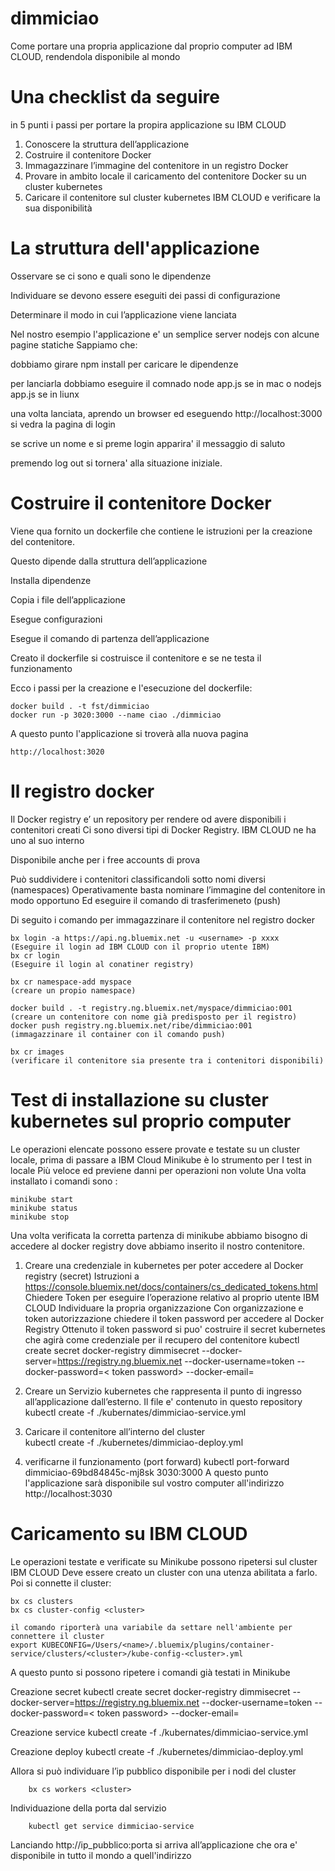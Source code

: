 # dimmiciao 
Come portare una propria applicazione dal proprio computer ad IBM CLOUD, rendendola disponibile al mondo

# Una checklist da seguire
in 5 punti i passi per portare la propira applicazione su IBM CLOUD

1) Conoscere la struttura dell’applicazione
2) Costruire il contenitore Docker
3) Immagazzinare l’immagine del contenitore in un registro Docker 
4) Provare in ambito locale il caricamento del contenitore Docker  su un cluster kubernetes
5) Caricare il contenitore sul cluster kubernetes IBM CLOUD e verificare la sua disponibilità


# La struttura dell'applicazione

Osservare se ci sono e quali sono le dipendenze

Individuare se devono essere eseguiti dei passi di configurazione

Determinare il modo in cui l’applicazione viene lanciata

Nel nostro esempio l'applicazione e' un semplice server nodejs con alcune pagine statiche
Sappiamo che:

   dobbiamo girare npm install per caricare le dipendenze

   per lanciarla dobbiamo eseguire il comnado node app.js se in mac o nodejs app.js se in liunx

   una volta lanciata, aprendo un browser ed eseguendo http://localhost:3000 si vedra la pagina di login

   se scrive un nome e si preme login apparira' il messaggio di saluto

   premendo log out si tornera' alla situazione iniziale.

# Costruire il contenitore Docker

Viene qua fornito un dockerfile che contiene le istruzioni per la creazione del contenitore. 

Questo dipende dalla struttura dell’applicazione

Installa dipendenze

Copia i file dell’applicazione

Esegue configurazioni

Esegue il comando di partenza dell’applicazione

Creato il dockerfile si costruisce il contenitore e se ne testa il funzionamento

Ecco i passi per la creazione e l'esecuzione del dockerfile:
    
    docker build . -t fst/dimmiciao
    docker run -p 3020:3000 --name ciao ./dimmiciao
    
A questo punto l'applicazione si troverà alla nuova pagina 
    
    http://localhost:3020

# Il registro docker

Il Docker registry e’ un repository per rendere od avere disponibili i contenitori creati
Ci sono diversi tipi di Docker Registry. IBM CLOUD ne ha uno al suo interno

Disponibile anche per i free accounts di prova

Può suddividere i contenitori classificandoli sotto nomi diversi (namespaces)
Operativamente basta nominare l’immagine del contenitore in modo opportuno
Ed eseguire il comando di trasferimeneto (push)

Di seguito i comando per immagazzinare il contenitore nel registro docker

    bx login -a https://api.ng.bluemix.net -u <username> -p xxxx    (Eseguire il login ad IBM CLOUD con il proprio utente IBM)
    bx cr login                                                     (Eseguire il login al conatiner registry)

    bx cr namespace-add myspace                                     (creare un propio namespace)

    docker build . -t registry.ng.bluemix.net/myspace/dimmiciao:001 (creare un contenitore con nome già predisposto per il registro)
    docker push registry.ng.bluemix.net/ribe/dimmiciao:001          (immagazzinare il container con il comando push)

    bx cr images                                                    (verificare il contenitore sia presente tra i contenitori disponibili)
    
    
# Test di installazione su cluster kubernetes sul proprio computer

Le operazioni elencate possono essere provate e testate su un cluster locale, prima di passare a IBM Cloud
Minikube è lo strumento per I test in locale
Più veloce ed previene danni per operazioni non volute
Una volta installato i comandi sono :
    
    minikube start
    minikube status 
    minikube stop

Una volta verificata la corretta partenza di minikube abbiamo bisogno di accedere al docker registry dove abbiamo inserito il nostro 
contenitore.
1) Creare una credenziale in kubernetes per poter accedere al Docker registry (secret)
Istruzioni a https://console.bluemix.net/docs/containers/cs_dedicated_tokens.html
Chiedere Token per eseguire l’operazione relativo al proprio utente IBM CLOUD
Individuare la propria organizzazione
Con organizzazione e token autorizzazione chiedere il token password per accedere al Docker Registry
Ottenuto il token password si puo' costruire il secret kubernetes che agirà come credenziale per il recupero del contenitore
    kubectl create secret docker-registry dimmisecret --docker-server=https://registry.ng.bluemix.net --docker-username=token --docker-password=< token password> --docker-email=<user-email del login IBMCLOUD>


2) Creare un Servizio kubernetes che rappresenta il punto di ingresso all’applicazione dall’esterno. Il file e' contenuto in questo repository
    kubectl create -f ./kubernates/dimmiciao-service.yml
3) Caricare il contenitore all’interno del cluster  
    kubectl create -f ./kubernetes/dimmiciao-deploy.yml
4) verificarne il funzionamento (port forward)
    kubectl port-forward dimmiciao-69bd84845c-mj8sk 3030:3000
A questo punto l'applicazione sarà disponibile sul vostro computer all'indirizzo http://localhost:3030

# Caricamento su IBM CLOUD

Le operazioni testate e verificate su Minikube possono ripetersi sul cluster IBM CLOUD
Deve essere creato un cluster con una utenza abilitata a farlo.
Poi si connette il cluster:
    
    bx cs clusters
    bx cs cluster-config <cluster>
    
    il comando riporterà una variabile da settare nell'ambiente per connettere il cluster
    export KUBECONFIG=/Users/<name>/.bluemix/plugins/container-service/clusters/<cluster>/kube-config-<cluster>.yml

A questo punto si possono ripetere i comandi già testati in Minikube

Creazione secret            kubectl create secret docker-registry dimmisecret --docker-server=https://registry.ng.bluemix.net --docker-username=token --docker-password=< token password> --docker-email=<user-email del login IBMCLOUD>

Creazione service           kubectl create -f ./kubernates/dimmiciao-service.yml

Creazione deploy            kubectl create -f ./kubernetes/dimmiciao-deploy.yml

Allora si può individuare l’ip pubblico disponibile per i nodi del cluster
        
        bx cs workers <cluster>

Individuazione della porta dal servizio
        
        kubectl get service dimmiciao-service

Lanciando  http://ip_pubblico:porta si arriva all’applicazione che ora e' disponibile in tutto il mondo a quell'indirizzo

